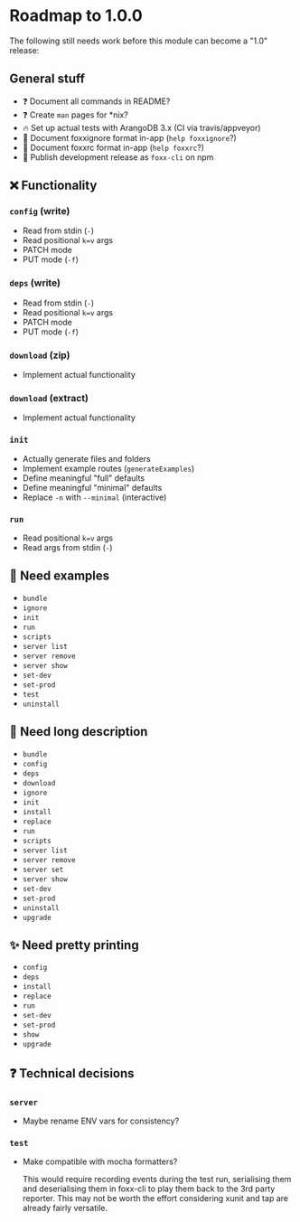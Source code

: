 # Roadmap to 1.0.0

The following still needs work before this module can become a "1.0" release:

## General stuff

* :question: Document all commands in README?
* :question: Create `man` pages for \*nix?
* :fire: Set up actual tests with ArangoDB 3.x (CI via travis/appveyor)
* :book: Document foxxignore format in-app (`help foxxignore`?)
* :book: Document foxxrc format in-app (`help foxxrc`?)
* :ship: Publish development release as `foxx-cli` on npm

## :x: Functionality

### `config` (write)

* Read from stdin (`-`)
* Read positional `k=v` args
* PATCH mode
* PUT mode (`-f`)

### `deps` (write)

* Read from stdin (`-`)
* Read positional `k=v` args
* PATCH mode
* PUT mode (`-f`)

### `download` (zip)

* Implement actual functionality

### `download` (extract)

* Implement actual functionality

### `init`

* Actually generate files and folders
* Implement example routes (`generateExamples`)
* Define meaningful "full" defaults
* Define meaningful "minimal" defaults
* Replace `-n` with `--minimal` (interactive)

### `run`

* Read positional `k=v` args
* Read args from stdin (`-`)

## :book: Need examples

* `bundle`
* `ignore`
* `init`
* `run`
* `scripts`
* `server list`
* `server remove`
* `server show`
* `set-dev`
* `set-prod`
* `test`
* `uninstall`

## :book: Need long description

* `bundle`
* `config`
* `deps`
* `download`
* `ignore`
* `init`
* `install`
* `replace`
* `run`
* `scripts`
* `server list`
* `server remove`
* `server set`
* `server show`
* `set-dev`
* `set-prod`
* `uninstall`
* `upgrade`

## :sparkles: Need pretty printing

* `config`
* `deps`
* `install`
* `replace`
* `run`
* `set-dev`
* `set-prod`
* `show`
* `upgrade`

## :question: Technical decisions

### `server`

* Maybe rename ENV vars for consistency?

### `test`

* Make compatible with mocha formatters?

  This would require recording events during the test run, serialising them
  and deserialising them in foxx-cli to play them back to the 3rd party
  reporter. This may not be worth the effort considering xunit and tap are
  already fairly versatile.

